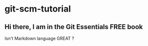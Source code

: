 # git-scm-tutorial
## Hi there,  I am in the Git Essentials FREE book
  Isn't Markdown language GREAT ?
